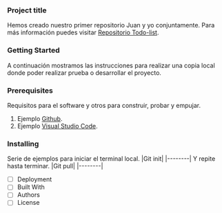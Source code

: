 ### Project title 
Hemos creado nuestro primer repositorio Juan y yo conjuntamente.
Para más información puedes visitar [Repositorio Todo-list](https://github.com/JuaniniDO/todo-list.git).

### Getting Started
A continuación mostramos las instrucciones para realizar una copia local donde poder realizar prueba o desarrollar el proyecto.
### Prerequisites
Requisitos para el software y otros para construir, probar y empujar.
1. Ejemplo [Github](https://github.com/).
2. Ejemplo [Visual Studio Code](https://code.visualstudio.com/download).

### Installing
Serie de ejemplos para iniciar el terminal local.
|Git init|
|--------|
Y repite hasta terminar.
|Git pull|
|--------|
- [ ] Deployment
- [ ] Built With 
- [ ] Authors
- [ ] License 